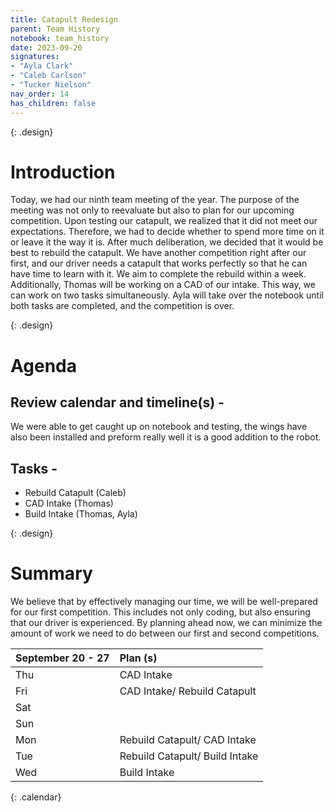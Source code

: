 ```yaml
---
title: Catapult Redesign 
parent: Team History
notebook: team_history
date: 2023-09-20
signatures:
- "Ayla Clark"
- "Caleb Carlson"
- "Tucker Nielson"
nav_order: 14
has_children: false
---
```


{: .design}
# Introduction 

Today, we had our ninth team meeting of the year. The purpose of the meeting was not only to reevaluate but also to plan for our upcoming competition. Upon testing our catapult, we realized that it did not meet our expectations. Therefore, we had to decide whether to spend more time on it or leave it the way it is. After much deliberation, we decided that it would be best to rebuild the catapult. We have another competition right after our first, and our driver needs a catapult that works perfectly so that he can have time to learn with it. We aim to complete the rebuild within a week. Additionally, Thomas will be working on a CAD of our intake. This way, we can work on two tasks simultaneously. Ayla will take over the notebook until both tasks are completed, and the competition is over.


{: .design}
# Agenda 

## Review calendar and timeline(s) -

We were able to get caught up on notebook and testing, the wings have also been installed and preform really well it is a good addition to the robot.

## Tasks -

* Rebuild Catapult				    (Caleb)
* CAD Intake			   (Thomas)
* Build Intake        (Thomas, Ayla)

{: .design}
# Summary

We believe that by effectively managing our time, we will be well-prepared for our first competition. This includes not only coding, but also ensuring that our driver is experienced. By planning ahead now, we can minimize the amount of work we need to do between our first and second competitions.

| September  20 - 27  | Plan (s) |
|:---|:---|
| Thu | CAD Intake |
| Fri | CAD Intake/ Rebuild Catapult|
| Sat | |
| Sun | |
| Mon | Rebuild Catapult/ CAD Intake|
| Tue | Rebuild Catapult/ Build Intake |
| Wed | Build Intake |
{: .calendar}